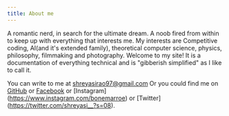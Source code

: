 ```yaml
---
title: About me
---
```


A romantic nerd, in search for the ultimate dream. A noob fired from within to keep up with everything that interests me. 
My interests are Competitive coding, AI(and it's extended family), theoretical computer science, physics, philosophy, filmmaking and photography.  Welcome to my site! It is a documentation of everything technical and is "gibberish simplified" as I like to call it. 

You can write to me at shreyasirao97@gmail.com
Or you could find me on [GitHub](https://github.com/shreyasirao) or [Facebook](https://www.facebook.com/profile.php?id=100000567342813) or [Instagram] (https://www.instagram.com/bonemarroe) or [Twitter] (https://twitter.com/shreyasi__?s=08).
